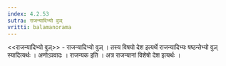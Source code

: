 ```yaml
---
index: 4.2.53
sutra: राजन्यादिभ्यो वुञ्
vritti: balamanorama
---
```


<<राजन्यादिभ्यो वुञ्>> - राजन्यादिभ्यो वुञ् । तस्य विषयो देश इत्यर्थे राजन्यादिभ्यः षष्ठन्तेभ्यो वुञ् स्यादित्यर्थः । अणोऽपवादः । राजन्यक इति । अत्र राजन्यानां विशेषो देश इत्यर्थः । 